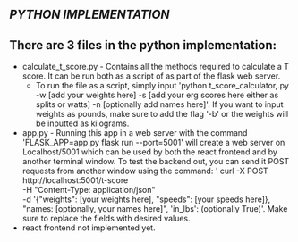 *PYTHON IMPLEMENTATION*
---

There are 3 files in the python implementation: 
---
- calculate_t_score.py - Contains all the methods required to calculate a T score. It can be run both as a script of as part of the flask web server. 
    - To run the file as a script, simply input 'python t_score_calculator,.py -w [add your weights here] -s [add your erg scores here either as splits or watts] -n [optionally add names here]'. If you want to input weights as pounds, make sure to add the flag '-b' or the weights will be inputted as kilograms. 
- app.py - Running this app in a web server with the command 'FLASK_APP=app.py flask run --port=5001' will create a web server on Localhost/5001 which can be used by both the react frontend and by another terminal window. To test the backend out, you can send it POST requests from another window using the command: ' curl -X POST http://localhost:5001/t-score \
     -H "Content-Type: application/json" \
     -d '{"weights": [your weights here], "speeds": [your speeds here]}, "names: [optionally, your names here]", 'in_lbs': (optionally True)'. Make sure to replace the fields with desired values. 
- react frontend not implemented yet. 

